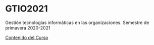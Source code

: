 # GTIO2021
Gestión tecnologías informáticas en las organizaciones. Semestre de primavera 2020-2021

[Contenido del Curso](Agenda.md)
